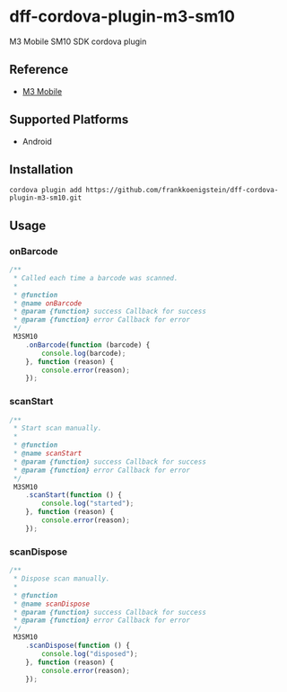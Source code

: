 # dff-cordova-plugin-m3-sm10
M3 Mobile SM10 SDK cordova plugin

## Reference
 + [M3 Mobile](http://www.m3mobile.net/)

## Supported Platforms
 + Android

## Installation
    cordova plugin add https://github.com/frankkoenigstein/dff-cordova-plugin-m3-sm10.git

## Usage

### onBarcode
```javascript
/**
 * Called each time a barcode was scanned.
 *
 * @function
 * @name onBarcode
 * @param {function} success Callback for success
 * @param {function} error Callback for error
 */
 M3SM10
    .onBarcode(function (barcode) {
        console.log(barcode);
    }, function (reason) {
        console.error(reason);
    });
```

### scanStart
```javascript
/**
 * Start scan manually.
 *
 * @function
 * @name scanStart
 * @param {function} success Callback for success
 * @param {function} error Callback for error
 */
 M3SM10
    .scanStart(function () {
        console.log("started");
    }, function (reason) {
        console.error(reason);
    });
```

### scanDispose
```javascript
/**
 * Dispose scan manually.
 *
 * @function
 * @name scanDispose
 * @param {function} success Callback for success
 * @param {function} error Callback for error
 */
 M3SM10
    .scanDispose(function () {
        console.log("disposed");
    }, function (reason) {
        console.error(reason);
    });
```
